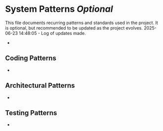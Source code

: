 # System Patterns *Optional*

This file documents recurring patterns and standards used in the project.
It is optional, but recommended to be updated as the project evolves.
2025-06-23 14:48:05 - Log of updates made.

*

## Coding Patterns

*   

## Architectural Patterns

*   

## Testing Patterns

*